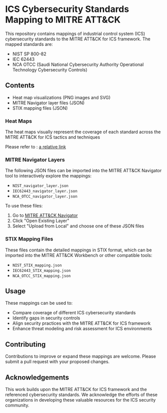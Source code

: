 # ICS Cybersecurity Standards Mapping to MITRE ATT&CK

This repository contains mappings of industrial control system (ICS) cybersecurity standards to the MITRE ATT&CK for ICS framework. The mapped standards are:

- NIST SP 800-82
- IEC 62443
- NCA OTCC (Saudi National Cybersecurity Authority Operational Technology Cybersecurity Controls)

## Contents

- Heat map visualizations (PNG images and SVG)
- MITRE Navigator layer files (JSON)
- STIX mapping files (JSON)

### Heat Maps

The heat maps visually represent the coverage of each standard across the MITRE ATT&CK for ICS tactics and techniques

Please refer to : [a relative link](results/Heat%20Maps/HEATMAPS.md)

### MITRE Navigator Layers

The following JSON files can be imported into the MITRE ATT&CK Navigator tool to interactively explore the mappings:

- `NIST_navigator_layer.json`
- `IEC62443_navigator_layer.json`
- `NCA_OTCC_navigator_layer.json`

To use these files:
1. Go to [MITRE ATT&CK Navigator](https://mitre-attack.github.io/attack-navigator/)
2. Click "Open Existing Layer"
3. Select "Upload from Local" and choose one of these JSON files

### STIX Mapping Files

These files contain the detailed mappings in STIX format, which can be imported into the MITRE ATT&CK Workbench or other compatible tools:

- `NIST_STIX_mapping.json`
- `IEC62443_STIX_mapping.json`
- `NCA_OTCC_STIX_mapping.json`

## Usage

These mappings can be used to:

- Compare coverage of different ICS cybersecurity standards
- Identify gaps in security controls
- Align security practices with the MITRE ATT&CK for ICS framework
- Enhance threat modeling and risk assessment for ICS environments

## Contributing

Contributions to improve or expand these mappings are welcome. Please submit a pull request with your proposed changes.


## Acknowledgements

This work builds upon the MITRE ATT&CK for ICS framework and the referenced cybersecurity standards. We acknowledge the efforts of these organizations in developing these valuable resources for the ICS security community.
